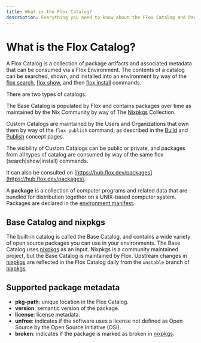 ```yaml
---
title: What is the Flox Catalog?
description: Everything you need to know about the Flox Catalog and Packages.
---
```


# What is the Flox Catalog?

A Flox Catalog is a collection of package artifacts and associated metadata that can be consumed via a Flox Environment. The contents of a catalog can be searched, shown, and installed into an environment by way of the [flox search][flox_search], [flox show][flox_show], and then [flox install][flox_install] commands.

There are two types of catalogs:

The Base Catalog is populated by Flox and contains packages over time as maintained by the Nix Community by way of The [Nixpkgs](https://github.com/nixos/nixpkgs) Collection.

Custom Catalogs are maintained by the Users and Organizations that own them by way of the `flox publish` command, as described in the [Build][builds] and [Publish][publishing] concept pages.

The visibility of Custom Catalogs can be public or private, and packages from all types of catalog are consumed by way of the same flox (search|show|install) commands.

It can also be consulted on [https://hub.flox.dev/packages](https://hub.flox.dev/packages).

A **package** is a collection of computer programs and related data that are
bundled for distribution together on a UNIX-based computer system.
Packages are declared in the [environment manifest][manifest_concept].

## Base Catalog and nixpkgs

The built-in catalog is called the Base Catalog, and contains a wide variety of open source packages you can use in your environments.
The Base Catalog uses [nixpkgs][nixpkgs] as an input.
Nixpkgs is a community maintained project, but the Base Catalog is maintained by Flox.
Upstream changes in [nixpkgs][nixpkgs] are reflected in the Flox Catalog daily from the `unstable` branch of [nixpkgs][nixpkgs].

## Supported package metadata

* **pkg-path**: unique location in the Flox Catalog.
* **version**: semantic version of the package.
* **license**: license metadata.
* **unfree**: indicates if the software uses a license not defined as Open
Source by the Open Source Initiative (OSI).
* **broken**: indicates if the package is marked as broken in
[nixpkgs][nixpkgs].

[flox_search]: ../reference/command-reference/flox-search.md
[flox_show]: ../reference/command-reference/flox-show.md
[flox_install]: ../reference/command-reference/flox-install.md
[flox_update]: ../reference/command-reference/flox-update.md
[manifest_concept]: ./environments.md#manifesttoml
[nixpkgs]: https://github.com/NixOS/nixpkgs
[builds]: ./builds.md
[publishing]: ./publishing.md
